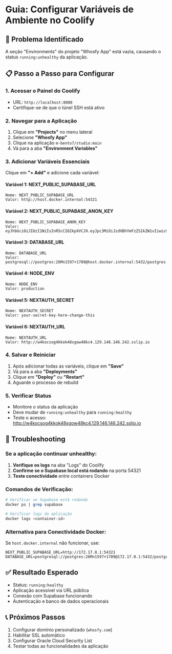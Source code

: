 # Guia: Configurar Variáveis de Ambiente no Coolify

## 🚨 Problema Identificado
A seção "Environments" do projeto "Whosfy App" está vazia, causando o status `running:unhealthy` da aplicação.

## 📋 Passo a Passo para Configurar

### 1. Acessar o Painel do Coolify
- URL: `http://localhost:8000`
- Certifique-se de que o túnel SSH está ativo

### 2. Navegar para a Aplicação
1. Clique em **"Projects"** no menu lateral
2. Selecione **"Whosfy App"**
3. Clique na aplicação `m-bento7/studio:main`
4. Vá para a aba **"Environment Variables"**

### 3. Adicionar Variáveis Essenciais

Clique em **"+ Add"** e adicione cada variável:

#### Variável 1: NEXT_PUBLIC_SUPABASE_URL
```
Nome: NEXT_PUBLIC_SUPABASE_URL
Valor: http://host.docker.internal:54321
```

#### Variável 2: NEXT_PUBLIC_SUPABASE_ANON_KEY
```
Nome: NEXT_PUBLIC_SUPABASE_ANON_KEY
Valor: eyJhbGciOiJIUzI1NiIsInR5cCI6IkpXVCJ9.eyJpc3MiOiJzdXBhYmFzZS1kZW1vIiwicm9sZSI6ImFub24iLCJleHAiOjE5ODM4MTI5OTZ9.CRXP1A7WOeoJeXxjNni43kdQwgnWNReilDMblYTn_I0
```

#### Variável 3: DATABASE_URL
```
Nome: DATABASE_URL
Valor: postgresql://postgres:26Mn1597+1709@host.docker.internal:5432/postgres
```

#### Variável 4: NODE_ENV
```
Nome: NODE_ENV
Valor: production
```

#### Variável 5: NEXTAUTH_SECRET
```
Nome: NEXTAUTH_SECRET
Valor: your-secret-key-here-change-this
```

#### Variável 6: NEXTAUTH_URL
```
Nome: NEXTAUTH_URL
Valor: http://w4kocsog4kkok48sgow48kc4.129.146.146.242.sslip.io
```

### 4. Salvar e Reiniciar
1. Após adicionar todas as variáveis, clique em **"Save"**
2. Vá para a aba **"Deployments"**
3. Clique em **"Deploy"** ou **"Restart"**
4. Aguarde o processo de rebuild

### 5. Verificar Status
- Monitore o status da aplicação
- Deve mudar de `running:unhealthy` para `running:healthy`
- Teste o acesso: http://w4kocsog4kkok48sgow48kc4.129.146.146.242.sslip.io

## 🔧 Troubleshooting

### Se a aplicação continuar unhealthy:
1. **Verifique os logs** na aba "Logs" do Coolify
2. **Confirme se o Supabase local está rodando** na porta 54321
3. **Teste conectividade** entre containers Docker

### Comandos de Verificação:
```bash
# Verificar se Supabase está rodando
docker ps | grep supabase

# Verificar logs da aplicação
docker logs <container-id>
```

### Alternativa para Conectividade Docker:
Se `host.docker.internal` não funcionar, use:
```
NEXT_PUBLIC_SUPABASE_URL=http://172.17.0.1:54321
DATABASE_URL=postgresql://postgres:26Mn1597+1709@172.17.0.1:5432/postgres
```

## ✅ Resultado Esperado
- Status: `running:healthy`
- Aplicação acessível via URL pública
- Conexão com Supabase funcionando
- Autenticação e banco de dados operacionais

## 📞 Próximos Passos
1. Configurar domínio personalizado (`whosfy.com`)
2. Habilitar SSL automático
3. Configurar Oracle Cloud Security List
4. Testar todas as funcionalidades da aplicação